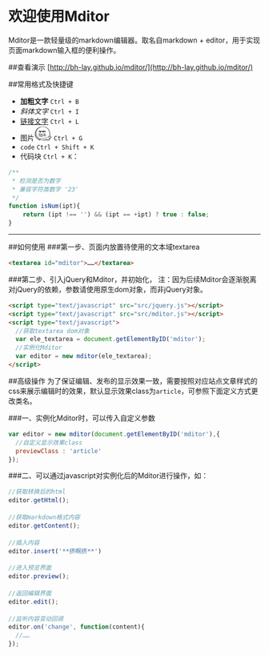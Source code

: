 欢迎使用Mditor
======
Mditor是一款轻量级的markdown编辑器。取名自markdown + editor，用于实现页面markdown输入框的便利操作。

##查看演示
[http://bh-lay.github.io/mditor/](http://bh-lay.github.io/mditor/)

##常用格式及快捷键
- **加粗文字** `Ctrl + B`
- *斜体文字* `Ctrl + I`
- [链接文字](http://bh-lay.com/) `Ctrl + L`
- 图片![暴漫](src/baoman.jpg) `Ctrl + G`
- `code` `Ctrl + Shift + K`
- 代码块 `Ctrl + K`：
``` javascript
/**
 * 检测是否为数字
 * 兼容字符类数字 '23'
 */
function isNum(ipt){
	return (ipt !== '') && (ipt == +ipt) ? true : false;
}
```

---------


##如何使用
###第一步、页面内放置待使用的文本域textarea
```html
<textarea id="mditor">……</textarea>
```
###第二步、引入jQuery和Mditor，并初始化，
 注：因为后续Mditor会逐渐脱离对jQuery的依赖，参数请使用原生dom对象，而非jQuery对象。

```html
<script type="text/javascript" src="src/jquery.js"></script>
<script type="text/javascript" src="src/mditor.js"></script>
<script type="text/javascript">
  //获取textarea dom对象
  var ele_textarea = document.getElementByID('mditor');
  //实例化Mditor
  var editor = new mditor(ele_textarea);
</script>
```
##高级操作
为了保证编辑、发布的显示效果一致，需要按照对应站点文章样式的css来展示编辑时的效果，默认显示效果class为`article`，可参照下面定义方式更改类名。

###一、实例化Mditor时，可以传入自定义参数
```javascript
var editor = new mditor(document.getElementByID('mditor'),{
  //自定义显示效果class
  previewClass : 'article'
});
```

###二、可以通过javascript对实例化后的Mditor进行操作，如：
```javascript
//获取转换后的html
editor.getHtml();

//获取markdown格式内容
editor.getContent();

//插入内容
editor.insert('**挤啊挤**')

//进入预览界面
editor.preview();

//返回编辑界面
editor.edit();

//监听内容变动回调
editor.on('change', function(content){
  //……
});
```